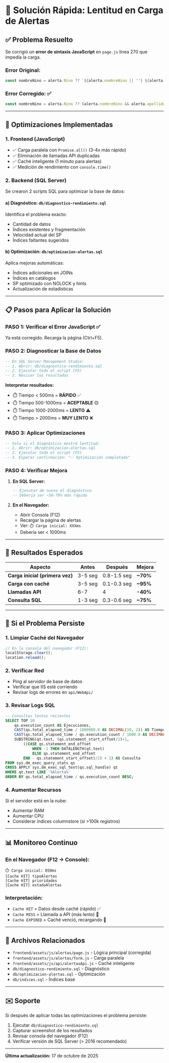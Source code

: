 # 🚀 Solución Rápida: Lentitud en Carga de Alertas

## ✅ Problema Resuelto

Se corrigió un **error de sintaxis JavaScript** en `page.js` línea 270 que impedía la carga.

### Error Original:
```javascript
const nombreNino = alerta.Nino ?? `${alerta.nombreNino || ''} ${alerta.apellidoNino || ''}`.trim() || '-';
```

### Error Corregido: ✅
```javascript
const nombreNino = alerta.Nino ?? (alerta.nombreNino && alerta.apellidoNino ? `${alerta.nombreNino} ${alerta.apellidoNino}`.trim() : '-');
```

---

## 🔧 Optimizaciones Implementadas

### 1. **Frontend (JavaScript)**
- ✅ Carga paralela con `Promise.all()` (3-4x más rápido)
- ✅ Eliminación de llamadas API duplicadas
- ✅ Caché inteligente (1 minuto para alertas)
- ✅ Medición de rendimiento con `console.time()`

### 2. **Backend (SQL Server)**
Se crearon 2 scripts SQL para optimizar la base de datos:

#### **a) Diagnóstico: `db/diagnostico-rendimiento.sql`**
Identifica el problema exacto:
- Cantidad de datos
- Índices existentes y fragmentación
- Velocidad actual del SP
- Índices faltantes sugeridos

#### **b) Optimización: `db/optimizacion-alertas.sql`**
Aplica mejoras automáticas:
- Índices adicionales en JOINs
- Índices en catálogos
- SP optimizado con NOLOCK y hints
- Actualización de estadísticas

---

## 📋 Pasos para Aplicar la Solución

### **PASO 1: Verificar el Error JavaScript** ✅
Ya está corregido. Recarga la página (Ctrl+F5).

### **PASO 2: Diagnosticar la Base de Datos**

```sql
-- En SQL Server Management Studio:
-- 1. Abrir: db/diagnostico-rendimiento.sql
-- 2. Ejecutar todo el script (F5)
-- 3. Revisar los resultados
```

**Interpretar resultados:**
- ⏱️ Tiempo < 500ms = **RÁPIDO** ✅
- ⏱️ Tiempo 500-1000ms = **ACEPTABLE** 🟡
- ⏱️ Tiempo 1000-2000ms = **LENTO** ⚠️
- ⏱️ Tiempo > 2000ms = **MUY LENTO** ❌

### **PASO 3: Aplicar Optimizaciones**

```sql
-- Solo si el diagnóstico mostró lentitud:
-- 1. Abrir: db/optimizacion-alertas.sql
-- 2. Ejecutar todo el script (F5)
-- 3. Esperar confirmación: "✅ Optimización completada"
```

### **PASO 4: Verificar Mejora**

1. **En SQL Server:**
   ```sql
   -- Ejecutar de nuevo el diagnóstico
   -- Debería ser ~50-70% más rápido
   ```

2. **En el Navegador:**
   - Abrir Consola (F12)
   - Recargar la página de alertas
   - Ver: `⏱️ Carga inicial: XXXms`
   - Debería ser < 1000ms

---

## 🎯 Resultados Esperados

| Aspecto | Antes | Después | Mejora |
|---------|-------|---------|--------|
| **Carga inicial (primera vez)** | 3-5 seg | 0.8-1.5 seg | **~70%** |
| **Carga con caché** | 3-5 seg | 0.1-0.3 seg | **~95%** |
| **Llamadas API** | 6-7 | 4 | **-40%** |
| **Consulta SQL** | 1-3 seg | 0.3-0.6 seg | **~75%** |

---

## 🐛 Si el Problema Persiste

### 1. **Limpiar Caché del Navegador**
```javascript
// En la consola del navegador (F12):
localStorage.clear();
location.reload();
```

### 2. **Verificar Red**
- Ping al servidor de base de datos
- Verificar que IIS esté corriendo
- Revisar logs de errores en `api/WebApi/`

### 3. **Revisar Logs SQL**
```sql
-- Consultas lentas recientes
SELECT TOP 10
    qs.execution_count AS Ejecuciones,
    CAST(qs.total_elapsed_time / 1000000.0 AS DECIMAL(10, 2)) AS TiempoTotal_Seg,
    CAST(qs.total_elapsed_time / qs.execution_count / 1000.0 AS DECIMAL(10, 2)) AS TiempoPromedio_Ms,
    SUBSTRING(qt.text, (qs.statement_start_offset/2)+1,
        ((CASE qs.statement_end_offset
            WHEN -1 THEN DATALENGTH(qt.text)
            ELSE qs.statement_end_offset
        END - qs.statement_start_offset)/2) + 1) AS Consulta
FROM sys.dm_exec_query_stats qs
CROSS APPLY sys.dm_exec_sql_text(qs.sql_handle) qt
WHERE qt.text LIKE '%Alerta%'
ORDER BY qs.total_elapsed_time / qs.execution_count DESC;
```

### 4. **Aumentar Recursos**
Si el servidor está en la nube:
- Aumentar RAM
- Aumentar CPU
- Considerar índices columnstore (si >100k registros)

---

## 📊 Monitoreo Continuo

### **En el Navegador (F12 → Console):**
```
⏱️ Carga inicial: 850ms
[Cache HIT] tipoAlertas
[Cache HIT] prioridades
[Cache HIT] estadoAlertas
```

### **Interpretación:**
- `Cache HIT` = Datos desde caché (rápido) ✅
- `Cache MISS` = Llamada a API (más lento) 🔄
- `Cache EXPIRED` = Caché venció, recargando 🔄

---

## 🔗 Archivos Relacionados

- `frontend/assets/js/alertas/page.js` - Lógica principal (corregida)
- `frontend/assets/js/alertas/form.js` - Carga paralela
- `frontend/assets/js/api/alertasApi.js` - Caché inteligente
- `db/diagnostico-rendimiento.sql` - Diagnóstico
- `db/optimizacion-alertas.sql` - Optimización
- `db/indices.sql` - Índices base

---

## ✉️ Soporte

Si después de aplicar todas las optimizaciones el problema persiste:

1. Ejecutar `db/diagnostico-rendimiento.sql`
2. Capturar screenshot de los resultados
3. Revisar consola del navegador (F12)
4. Verificar versión de SQL Server (> 2016 recomendado)

---

**Última actualización:** 17 de octubre de 2025

